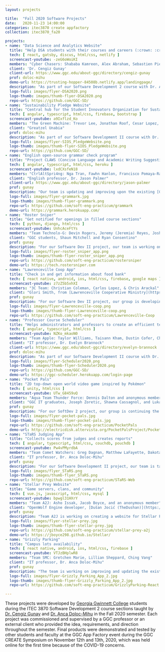 ```yaml
---
layout: projects

title:  "Fall 2020 Software Projects"
date:   2020-11-23 14:00:00
categories: itec3870 create appfactory
collection: itec3870_fa20

projects:
- name: "Data Science and Analytics Website"
  title: "Help DSA students with their courses and careers (:crown: :crown: :crown: 1ST PLACE)"
  tech: [ react, gatsby, discus, html/css, netlify ]
  screencast-youtube: -zeG6oWoiKI
  members: "Cyber Chasers: Shababa Kamreen, Alex Abraham, Sebastien Pierre-Louis, Agapitus Iboro" 
  client: 'Dr. Cengiz Gunay'
  client-url: https://www.ggc.edu/about-ggc/directory/cengiz-gunay
  prof: doloc-mihu
  demo-url: https://trusting-hopper-84508b.netlify.app/landingpage/
  description: "As part of our Software Development 2 course with Dr. Anca Doloc Mihu, we're required to create a website with for the Data Science and Analytics (DSA) program students. The website will consist of a login page, user profiles, information about DSA majors, and some kind of discussion board. This website will be accessible by users, Admin, DSA committee, and students. There will be a hierarchy of user authenticity. That is the features accessible by a systems admin will not be available to a DSA committee member or students in the DSA program."
  logo-full: images/flyer-DSA2020.png
  logo-thumb: images/thumb-flyer-DSA2020.png
  repo-url: https://github.com/GGC-SD/
- name: "Sustainability Pledge Website"
  title: "Central hub for the Student Innovators Organization for Sustainability (SIOS) (:crown: :crown: 2ND PLACE)"
  tech: [ angular, typescript, html/css, firebase, bootstrap ]
  screencast-youtube: a9Ixflzd_Ko
  members: "The Green Machine: Trevor Lee, Jonathan Roof, Cesar Lopez, Angel Mercado" 
  client: "Greatzel Unabia"
  prof: doloc-mihu
  description: "As part of our Software Development II course with Dr. Anca Doloc-Mihu, we have been working on the GGC Sustainability Pledge website. The website provides a central hub for the Student Innovation Organization for Sustainability which allows GGC members to take a survey to commit to various sustainability practices, gain information on the organization's projects and events, and send contact information to get involved."
  logo-full: images/flyer-SIOS_PledgeWebsite.png
  logo-thumb: images/thumb-flyer-SIOS_PledgeWebsite.png
  repo-url: https://github.com/GGC-SD/
- name: "English open-source grammar check program"
  title: "Project CLAWS (Concise Language and Academic Writing Suggestions) (:crown: 3RD PLACE)"
  tech: [ angular, typescript, html/css, heroku ]
  screencast-youtube: lxdCXsfeN18
  members: "CtrlAltSpri4ng: Nga Tran, Fawhn Hanlon, Francisco Pomaya-Ramos, Josue Mayorga" 
  client: "English professor, Dr. Jason Palmer"
  client-url: https://www.ggc.edu/about-ggc/directory/jason-palmer
  prof: gunay
  description: "Our team is updating and improving upon the existing [Grammark program](https://grammark.org/). The goal for this program is to help GGC students enrolled in ENG 1101 and 1102 develop persuasive, academic writing skills by flagging potential false positive grammar checks and offering corrective feedback. Ultimately, the user should be able to either take or leave the program’s feedback and/ or corrections based upon their knowledge of grammatical rules in the English language and the rules of academic writing."
  logo-full: images/flyer-grammark.jpg
  logo-thumb: images/thumb-flyer-grammark.png
  repo-url: https://github.com/soft-eng-practicum/grammark
  demo-url: https://grammark.herokuapp.com/
- name: "Roster Sniper"
  title: "Get notified for openings in filled course sections"
  tech: [ python, django, html/css ]
  screencast-youtube: UnhcAceFtYs
  members: "Team Technolo-G: Devin Rogers, Jeremy (Jeremia) Reyes, Joshua (Mart) Miller, Safiyullah (Safi) Khan" 
  client: "GGC students, Shaun Mitchell and Ryan Consentino"
  prof: gunay
  description: "For our Software Dev II project, our team is working on the Roster Sniper website. The purpose of this site is to assist students in finding and getting a spot in classes that they want and that best suit their needs, and the end goal is to help remove some of the stress that students have when picking courses. Traditionally, students would have to constantly check back on the course registration website if a class they want or need has any open spots. However, with Roster Sniper, students can now simply select classes that to “watch,” and they will be notified as soon as a spot opens up in that section."
  logo-full: images/flyer-roster_sniper_app.png
  logo-thumb: images/thumb-flyer-roster_sniper_app.png
  repo-url: https://github.com/soft-eng-practicum/rostersniper
  demo-url: https://tech.rostersniper.com
- name: "Lawrenceville Coop App"
  title: "Check in and get information about food bank"
  tech: [ react native, android, ios, html/css, firebase, google maps ]
  screencast-youtube: z7zZ5b5xhXI
  members: "3C Team: Christian Coleman, Carlos Lopez, & Chris Arackal" 
  client: "Glori Smith, from [Lawrenceville Cooperative Ministry](https://lawrencevilleco-op.org/)"
  prof: gunay
  description: "For our Software Dev II project, our group is developing a mobile application for the Lawrenceville Cooperative Ministry. They are a community food bank ministry that provides food for people and families in need. The application’s main purpose is to provide a way for the Coop’s customers to “Check-in” before they come to pick up their free food. It will allow the user to provide enough information to the Coop, like name, phone number, and food preferences. This will allow the Coop to get the care package ready before the customer gets on site. It will also provide information about the Coop values and mission, as well as information regarding volunteering. Additionally, the app will provide information to allow people to contact the Coop and get directions to get to the facility."
  logo-full: images/flyer-Lawrenceville-coop.png
  logo-thumb: images/thumb-flyer-Lawrenceville-coop.png
  repo-url: https://github.com/soft-eng-practicum/Lawrenceville-Coop
- name: "Professor Course Scheduler"
  title: "Helps administrators and professors to create an efficient teaching schedule"
  tech: [ angular, typescript, html/css ]
  screencast-youtube: NZKo_mkaoN0
  members: "Team Apple: Taylor Williams, Taisann Kham, Dustin Cofer, Christopher Jones" 
  client: "IT professor, Dr. Evelyn Brannock"
  client-url: https://www.ggc.edu/about-ggc/directory/evelyn-brannock
  prof: doloc-mihu
  description: "As part of our Software Development II course with Dr. Anca Doloc Mihu, we have been working on a Professor Course Scheduler. In the scheduler, professors can set preferences on classes that are setup by administrators. The website application attempts to provide an intuitive interface for professors to resolve course conflicts, set preferences on courses, and set available hours. For administrators, the interface should allow them to easily see conflicted courses, courses with no teaching professor, and download/upload this data into an excel spreadsheet for easy conversion."
  logo-full: images/flyer-Scheduler2020.png
  logo-thumb: images/thumb-flyer-Scheduler2020.png
  repo-url: https://github.com/GGC-SD/
  demo-url: https://ggc-scheduler.herokuapp.com/login-page
- name: "Pocket Pals"
  title: "2D top-down open world video game inspired by Pokémon"
  tech: [ unity, html/css ]
  screencast-youtube: UTw_G8459uQ
  members: "Aqua Team Thunder Force: Dennis Dalton and anonymous members" 
  client: "GGC IT graduates, Joseph Zoretic, Shawna Cassagnol, and Lukas Walsh"
  prof: gunay
  description: "For our SoftDev 2 project, our group is continuing the development for the Unity application Pocket Pals. Pocket Pals is a 2D top-down open world video Game (similar to Pokémon). The user will be able to walk around and explore the world, battle and catch Pocket Pals, interact with characters in the world and battle other Pocket Pal Trainers, collect and use items, and more."
  logo-full: images/flyer-pocket-pals.jpg
  logo-thumb: images/thumb-flyer-pocket-pals.jpg
  repo-url: https://github.com/soft-eng-practicum/PocketPals
  demo-url: http://electricdisk.altervista.org/PocketPalsProject/PocketPals.html
- name: "STaRS Judging App"
  title: "Collects scores from judges and creates reports"
  tech: [ angular, typescript, html/css, couchdb, pouchdb ]
  screencast-youtube: Pw4vPMyrdbA
  members: "Team Comet Watchers: Greg Dagnan, Matthew LaFayette, Dakota Norris, Gabriella Pujada" 
  client: "IT professor, Dr. Anca Doloc-Mihu"
  prof: gunay
  description: "For our Software Development II project, our team is taking over the existing STaRS Judging App utilized during the STaRS event showcasing student research in the STEM fields. The goals for this latest release are to provide both administrative and user functionality to the web application and to improve real-time updates between judge submissions. Judges should be able to log in to the web app, be able to view their assigned projects for evaluation, and submit their reviews. With each submission, the data should be uploaded for later review and manipulation by the administrator. The administrator should be able to log in with distinct authorization to view all judges’ evaluations and pull the results for presentation at the conclusion of the STaRS event."
  logo-full: images/flyer_STaRS.png
  logo-thumb: images/thumb-flyer_STaRS.png
  repo-url: https://github.com/soft-eng-practicum/STaRS-Web
- name: "Stellar Prey Website"
  title: "Game servers, clans, and community"
  tech: [ vue.js, javascript, html/css, mysql ]
  screencast-youtube: bpwgl31HXrY
  members: "Team A2J: Asho Issak, Jacob Boyce, and an anonymous member" 
  client: "OpenWolf Engine developer, [Dušan Jocić (TheDushan)](https://github.com/TheDushan)"
  prof: gunay
  description: "Team A2J is working on creating a website for Stellar Prey, an in-development game that needs a site in order to be functional. This includes the ability for players to create an account and log in to the game as well as establishing a meeting place online for people to create and join communities, servers, and clans. The site will also display statistics of players and communities alike, keeping everyone up-to-date on who is doing the best and spending the most time in-game. This site can help people join the game and connect to other players, acting as a community-driven setting for cooperation among users."
  logo-full: images/flyer-stellar-prey.jpg
  logo-thumb: images/thumb-flyer-stellar-prey.jpg
  repo-url: https://github.com/soft-eng-practicum/stellar-prey-a2j
  demo-url: https://jboyce298.github.io/Stellar/
- name: "Grizzly Parking"
  title: "Campus lots availability"
  tech: [ react native, android, ios, html/css, firebase ]
  screencast-youtube: VTJzBHplwR8
  members: "Team SMC: Gretchen Marie, Lillian Sheppard, Ching Vang" 
  client: "IT professor, Dr. Anca Doloc-Mihu"
  prof: gunay
  description: "The team is working on improving and updating the existing Grizzly Parking App. Grizzly Parking app is to help GGC students to find available parking space during busy and non-busy school hours and to improve the flow of traffic. The new features will give the User the ability to upload profile pictures, track parking history, view availability status based on colors, navigate in real time, and advanced security password."
  logo-full: images/flyer-Grizzly_Parking_App_2.jpg
  logo-thumb: images/thumb-flyer-Grizzly_Parking_App_2.jpg
  repo-url: https://github.com/soft-eng-practicum/GrizzlyParking-React

---
```


These projects were developed by [Georgia Gwinnett College][ggc]
students during the ITEC 3870 Software Development 2 course sections
taught by [Dr. Cengiz Gunay][gunay-ggc]
and [Dr. Anca Doloc-Mihu][doloc-ggc] in the Fall 2020 semester. Each
project was commissioned and supervised by a GGC professor or an
external client who provided the idea, requirements, and direction
throughout the semester. Final products were demonstrated and tested
by other students and faculty at the GGC App Factory event during the
GGC CREATE Symposium on November 12th and 13th, 2020, which was held
online for the first time because of the COVID-19 concerns.
	
[ggc]:		http://www.ggc.edu
[gunay-ggc]: 	http://www.ggc.edu/about-ggc/directory/cengiz-gunay
[doloc-ggc]: 	http://www.ggc.edu/about-ggc/directory/anca-doloc-mihu

